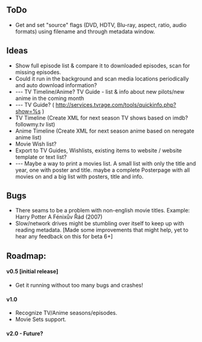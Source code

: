ToDo
----
* Get and set "source" flags (DVD, HDTV, Blu-ray, aspect, ratio, audio formats) using filename and through metadata window.

Ideas
-----
* Show full episode list & compare it to downloaded episodes, scan for missing episodes.
* Could it run in the background and scan media locations periodically and auto download information?
* ---  TV Timeline/Anime? TV Guide - list & info about new pilots/new anime in the coming month
* ---  TV Guide? ( http://services.tvrage.com/tools/quickinfo.php?show=%s )
* TV Timeline (Create XML for next season TV shows based on imdb? followmy.tv list)
* Anime Timeline (Create XML for next season anime based on neregate anime list)
* Movie Wish list?
* Export to TV Guides, Wishlists, existing items to website / website template or text list?
* --- Maybe a way to print a movies list. A small list with only the title and year, one with poster and title. maybe a complete Posterpage with all movies on and a big list with posters, title and info.


Bugs
----
* There seams to be a problem with non-english movie titles. Example: Harry Potter A Fénixův Řád (2007)
* Slow/network drives might be stumbling over itself to keep up with reading metadata. [Made some improvements that might help, yet to hear any feedback on this for beta 6+]

Roadmap:
--------

#### v0.5 [initial release]
* Get it running without too many bugs and crashes!

#### v1.0
* Recognize TV/Anime seasons/episodes.
* Movie Sets support.

#### v2.0 - Future?
